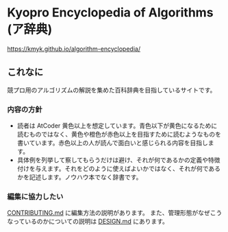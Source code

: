 # Kyopro Encyclopedia of Algorithms (ア辞典)

<https://kmyk.github.io/algorithm-encyclopedia/>

## これなに

競プロ用のアルゴリズムの解説を集めた百科辞典を目指しているサイトです。

### 内容の方針

-   読者は AtCoder 黄色以上を想定しています。青色以下が黄色になるために読むものではなく、黄色や橙色が赤色以上を目指すために読むようなものを書いています。赤色以上の人が読んで面白いと感じられる内容を目指します。
-   具体例を列挙して察してもらうだけは避け、それが何であるかの定義や特徴付けを与えます。それをどのように使えばよいかではなく、それが何であるかを記述します。ノウハウ本でなく辞書です。

### 編集に協力したい

[CONTRIBUTING.md](https://github.com/kmyk/algorithm-encyclopedia/blob/gh-pages/CONTRIBUTING.md) に編集方法の説明があります。
また、管理形態がなぜこうなっているのかについての説明は [DESIGN.md](https://github.com/kmyk/algorithm-encyclopedia/blob/gh-pages/DESIGN.md) にあります。
